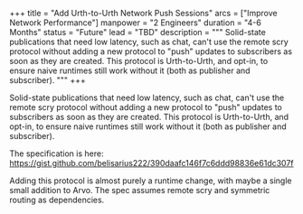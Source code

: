 +++
title = "Add Urth-to-Urth Network Push Sessions"
arcs = ["Improve Network Performance"]
manpower = "2 Engineers"
duration = "4-6 Months"
status = "Future"
lead = "TBD"
description = """
Solid-state publications that need low latency, such as chat, can't use the remote scry protocol without adding a new protocol to "push" updates to subscribers as soon as they are created.  This protocol is Urth-to-Urth, and opt-in, to ensure naive runtimes still work without it (both as publisher and subscriber).
"""
+++

Solid-state publications that need low latency, such as chat, can't use the remote scry protocol without adding a new protocol to "push" updates to subscribers as soon as they are created.  This protocol is Urth-to-Urth, and opt-in, to ensure naive runtimes still work without it (both as publisher and subscriber).

The specification is here:
https://gist.github.com/belisarius222/390daafc146f7c6ddd98836e61dc307f

Adding this protocol is almost purely a runtime change, with maybe a single small addition to Arvo.  The spec assumes remote scry and symmetric routing as dependencies.
